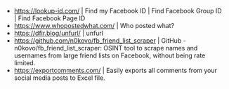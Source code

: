 - https://lookup-id.com/ | Find my Facebook ID | Find Facebook Group ID | Find Facebook Page ID
- https://www.whopostedwhat.com/ | Who posted what?
- https://dfir.blog/unfurl/ | unfurl
- https://github.com/n0kovo/fb_friend_list_scraper | GitHub - n0kovo/fb_friend_list_scraper: OSINT tool to scrape names and usernames from large friend lists on Facebook, without being rate limited.
- https://exportcomments.com/ | Easily exports all comments from your social media posts to Excel file.
